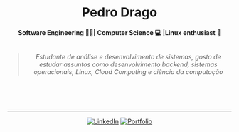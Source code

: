 <h1 align="center"> Pedro Drago </h1>

    
<div align="center">
<b>Software Engineering 👨‍💻| Computer Science 💻  |Linux enthusiast 🐧 </b>
<br>
<br>

<blockquote>
    <p><i>
        Estudante de análise e desenvolvimento de sistemas, gosto de estudar assuntos como desenvolvimento backend, sistemas operacionais, Linux, Cloud Computing e ciência da computação
    </i></p>
</blockquote>
</div>








<br>
<br>
<br>

---

          
<div align="center">

[![LinkedIn](https://img.shields.io/badge/linkedin-%230077B5.svg?style=for-the-badge&logo=linkedin&logoColor=white)](https://www.linkedin.com/in/pedro-drago/)
[![Portfolio](https://img.shields.io/badge/Portfolio-orange?style=for-the-badge&logo=accenture)](https://pedrodrago.github.io/Portfolio/)
</div>


